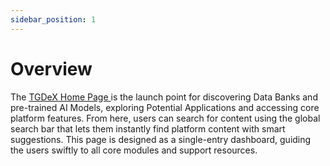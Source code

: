 ```yaml
---
sidebar_position: 1
---
```


# Overview

The [TGDeX Home Page ](https://tgdex.telangana.gov.in/)is the launch point for discovering Data Banks and pre-trained AI Models, exploring Potential Applications and accessing core platform features. From here, users can search for content using the global search bar that lets them instantly find platform content with smart suggestions. This page is designed as a single-entry dashboard, guiding the users swiftly to all core modules and support resources.
